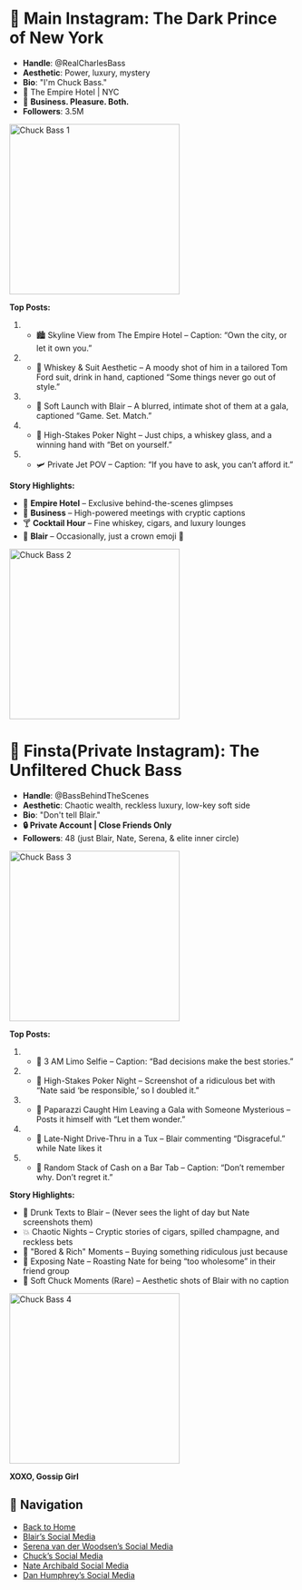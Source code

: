 # 📸 Main Instagram: The Dark Prince of New York

* **Handle**: @RealCharlesBass
* **Aesthetic**: Power, luxury, mystery
* **Bio**: "I'm Chuck Bass."
* 📍 The Empire Hotel | NYC
* 💼 **Business. Pleasure. Both.**
* **Followers**: 3.5M

<img src="https://i.pinimg.com/736x/76/fe/8e/76fe8e10ff257fe99bd85142d5783886.jpg" alt="Chuck Bass 1" width="300">

**Top Posts:**
1. * 🏙️ Skyline View from The Empire Hotel – Caption: “Own the city, or let it own you.”
2. * 🥃 Whiskey & Suit Aesthetic – A moody shot of him in a tailored Tom Ford suit, drink in hand, captioned “Some things never go out of style.”
3. * 👫 Soft Launch with Blair – A blurred, intimate shot of them at a gala, captioned “Game. Set. Match.”
4. * 🎲 High-Stakes Poker Night – Just chips, a whiskey glass, and a winning hand with “Bet on yourself.”
5. * 🛩️ Private Jet POV – Caption: “If you have to ask, you can’t afford it.”

**Story Highlights:**
* 🏨 **Empire Hotel** – Exclusive behind-the-scenes glimpses
* 💼 **Business** – High-powered meetings with cryptic captions
* 🍸 **Cocktail Hour** – Fine whiskey, cigars, and luxury lounges
* 🖤 **Blair** – Occasionally, just a crown emoji 👑

<img src="https://i.pinimg.com/736x/cc/d6/9a/ccd69a7dce3d1718696132de955eb360.jpg" alt="Chuck Bass 2" width="300">

# 📸 Finsta(Private Instagram): The Unfiltered Chuck Bass
* **Handle**: @BassBehindTheScenes
* **Aesthetic**: Chaotic wealth, reckless luxury, low-key soft side
* **Bio**: "Don't tell Blair."
* **🔒 Private Account | Close Friends Only**
* **Followers**: 48 (just Blair, Nate, Serena, & elite inner circle)

<img src="https://i.pinimg.com/736x/1d/20/ec/1d20ec52143dc9f43baae28918be56ac.jpg" alt="Chuck Bass 3" width="300">

**Top Posts:**
1. * 🥃 3 AM Limo Selfie – Caption: “Bad decisions make the best stories.”
2. * 🎲 High-Stakes Poker Night – Screenshot of a ridiculous bet with “Nate said ‘be responsible,’ so I doubled it.”
3. * 👀 Paparazzi Caught Him Leaving a Gala with Someone Mysterious – Posts it himself with “Let them wonder.”
4. * 🍔 Late-Night Drive-Thru in a Tux – Blair commenting “Disgraceful.” while Nate likes it
5. * 💸 Random Stack of Cash on a Bar Tab – Caption: “Don’t remember why. Don’t regret it.”

**Story Highlights:**
* 🥂 Drunk Texts to Blair – (Never sees the light of day but Nate screenshots them)
* 💥 Chaotic Nights – Cryptic stories of cigars, spilled champagne, and reckless bets
* 👔 "Bored & Rich" Moments – Buying something ridiculous just because
* 🤡 Exposing Nate – Roasting Nate for being “too wholesome” in their friend group
* 🖤 Soft Chuck Moments (Rare) – Aesthetic shots of Blair with no caption

<img src="https://i.pinimg.com/736x/40/16/ec/4016ecbcfd2911d89b83721145cd915b.jpg" alt="Chuck Bass 4" width="300">

**XOXO, Gossip Girl**  


## 🔗 Navigation  
* [ Back to Home](wiki-homepage.md)  
* [ Blair’s Social Media](wiki-blairspage.md)  
* [Serena van der Woodsen’s Social Media](wiki-serenaspage.md) 
* [ Chuck’s Social Media](wiki-chuckspage.md) 
* [Nate Archibald Social Media](wiki-natespage.md) 
* [ Dan Humphrey’s Social Media](wiki-danspage.md)



